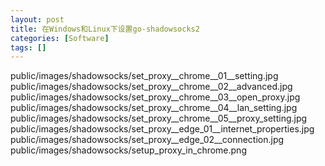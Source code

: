```yaml
---
layout: post
title: 在Windows和Linux下设置go-shadowsocks2
categories: [Software]
tags: []
---
```


public/images/shadowsocks/set_proxy__chrome__01__setting.jpg
public/images/shadowsocks/set_proxy__chrome__02__advanced.jpg
public/images/shadowsocks/set_proxy__chrome__03__open_proxy.jpg
public/images/shadowsocks/set_proxy__chrome__04__lan_setting.jpg
public/images/shadowsocks/set_proxy__chrome__05__proxy_setting.jpg
public/images/shadowsocks/set_proxy__edge_01__internet_properties.jpg
public/images/shadowsocks/set_proxy__edge_02__connection.jpg
public/images/shadowsocks/setup_proxy_in_chrome.png
